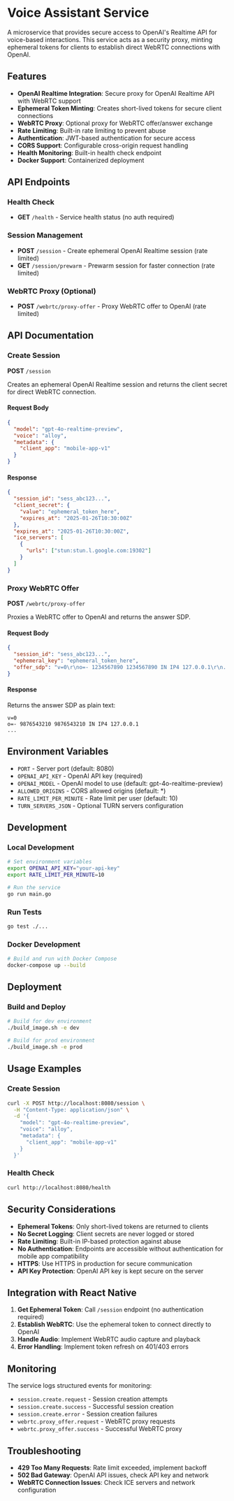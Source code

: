 # Voice Assistant Service

A microservice that provides secure access to OpenAI's Realtime API for voice-based interactions. This service acts as a security proxy, minting ephemeral tokens for clients to establish direct WebRTC connections with OpenAI.

## Features

- **OpenAI Realtime Integration**: Secure proxy for OpenAI Realtime API with WebRTC support
- **Ephemeral Token Minting**: Creates short-lived tokens for secure client connections
- **WebRTC Proxy**: Optional proxy for WebRTC offer/answer exchange
- **Rate Limiting**: Built-in rate limiting to prevent abuse
- **Authentication**: JWT-based authentication for secure access
- **CORS Support**: Configurable cross-origin request handling
- **Health Monitoring**: Built-in health check endpoint
- **Docker Support**: Containerized deployment

## API Endpoints

### Health Check

- **GET** `/health` - Service health status (no auth required)

### Session Management

- **POST** `/session` - Create ephemeral OpenAI Realtime session (rate limited)
- **GET** `/session/prewarm` - Prewarm session for faster connection (rate limited)

### WebRTC Proxy (Optional)

- **POST** `/webrtc/proxy-offer` - Proxy WebRTC offer to OpenAI (rate limited)

## API Documentation

### Create Session

**POST** `/session`

Creates an ephemeral OpenAI Realtime session and returns the client secret for direct WebRTC connection.

#### Request Body

```json
{
  "model": "gpt-4o-realtime-preview",
  "voice": "alloy",
  "metadata": {
    "client_app": "mobile-app-v1"
  }
}
```

#### Response

```json
{
  "session_id": "sess_abc123...",
  "client_secret": {
    "value": "ephemeral_token_here",
    "expires_at": "2025-01-26T10:30:00Z"
  },
  "expires_at": "2025-01-26T10:30:00Z",
  "ice_servers": [
    {
      "urls": ["stun:stun.l.google.com:19302"]
    }
  ]
}
```

### Proxy WebRTC Offer

**POST** `/webrtc/proxy-offer`

Proxies a WebRTC offer to OpenAI and returns the answer SDP.

#### Request Body

```json
{
  "session_id": "sess_abc123...",
  "ephemeral_key": "ephemeral_token_here",
  "offer_sdp": "v=0\r\no=- 1234567890 1234567890 IN IP4 127.0.0.1\r\n..."
}
```

#### Response

Returns the answer SDP as plain text:

```
v=0
o=- 9876543210 9876543210 IN IP4 127.0.0.1
...
```

## Environment Variables

- `PORT` - Server port (default: 8080)
- `OPENAI_API_KEY` - OpenAI API key (required)
- `OPENAI_MODEL` - OpenAI model to use (default: gpt-4o-realtime-preview)
- `ALLOWED_ORIGINS` - CORS allowed origins (default: \*)
- `RATE_LIMIT_PER_MINUTE` - Rate limit per user (default: 10)
- `TURN_SERVERS_JSON` - Optional TURN servers configuration

## Development

### Local Development

```bash
# Set environment variables
export OPENAI_API_KEY="your-api-key"
export RATE_LIMIT_PER_MINUTE=10

# Run the service
go run main.go
```

### Run Tests

```bash
go test ./...
```

### Docker Development

```bash
# Build and run with Docker Compose
docker-compose up --build
```

## Deployment

### Build and Deploy

```bash
# Build for dev environment
./build_image.sh -e dev

# Build for prod environment
./build_image.sh -e prod
```

## Usage Examples

### Create Session

```bash
curl -X POST http://localhost:8080/session \
  -H "Content-Type: application/json" \
  -d '{
    "model": "gpt-4o-realtime-preview",
    "voice": "alloy",
    "metadata": {
      "client_app": "mobile-app-v1"
    }
  }'
```

### Health Check

```bash
curl http://localhost:8080/health
```

## Security Considerations

- **Ephemeral Tokens**: Only short-lived tokens are returned to clients
- **No Secret Logging**: Client secrets are never logged or stored
- **Rate Limiting**: Built-in IP-based protection against abuse
- **No Authentication**: Endpoints are accessible without authentication for mobile app compatibility
- **HTTPS**: Use HTTPS in production for secure communication
- **API Key Protection**: OpenAI API key is kept secure on the server

## Integration with React Native

1. **Get Ephemeral Token**: Call `/session` endpoint (no authentication required)
2. **Establish WebRTC**: Use the ephemeral token to connect directly to OpenAI
3. **Handle Audio**: Implement WebRTC audio capture and playback
4. **Error Handling**: Implement token refresh on 401/403 errors

## Monitoring

The service logs structured events for monitoring:

- `session.create.request` - Session creation attempts
- `session.create.success` - Successful session creation
- `session.create.error` - Session creation failures
- `webrtc.proxy_offer.request` - WebRTC proxy requests
- `webrtc.proxy_offer.success` - Successful WebRTC proxy

## Troubleshooting

- **429 Too Many Requests**: Rate limit exceeded, implement backoff
- **502 Bad Gateway**: OpenAI API issues, check API key and network
- **WebRTC Connection Issues**: Check ICE servers and network configuration
